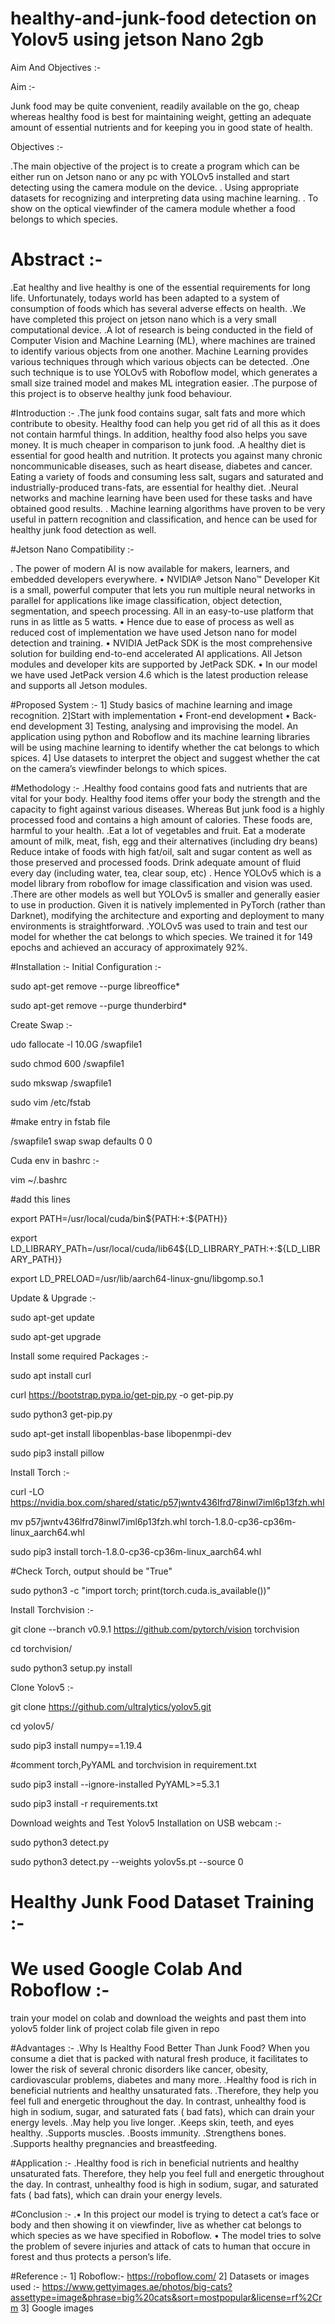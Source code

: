 # healthy-and-junk-food detection on Yolov5 using jetson Nano 2gb

Aim And Objectives :-

Aim :-

Junk food may be quite convenient, readily available on the go, cheap whereas healthy food is best for maintaining weight, getting an adequate amount of essential nutrients and for keeping you in good state of health.

Objectives :-

.The main objective of the project is to create a program which can be either run on Jetson nano or any pc with YOLOv5 installed and start detecting using the camera module on the device.
. Using appropriate datasets for recognizing and interpreting data using machine learning.
. To show on the optical viewfinder of the camera module whether a food belongs to which species.

# Abstract :-

.Eat healthy and live healthy is one of the essential requirements for long life. Unfortunately, todays world has been adapted to a system of consumption of foods which has several adverse effects on health. 
.We have completed this project on jetson nano which is a very small computational device.
.A lot of research is being conducted in the field of Computer Vision and Machine Learning (ML), where machines are trained to identify various objects from one another. Machine Learning provides various techniques through which various objects can be detected.
.One such technique is to use YOLOv5 with Roboflow model, which generates a small size trained model and makes ML integration easier.
.The purpose of this project is to observe healthy junk food behaviour.

#Introduction :-
.The junk food contains sugar, salt fats and more which contribute to obesity. Healthy food can help you get rid of all this as it does not contain harmful things. In addition, healthy food also helps you save money. It is much cheaper in comparison to junk food.
.A healthy diet is essential for good health and nutrition. It protects you against many chronic noncommunicable diseases, such as heart disease, diabetes and cancer. Eating a variety of foods and consuming less salt, sugars and saturated and industrially-produced trans-fats, are essential for healthy diet.
.Neural networks and machine learning have been used for these tasks and have obtained good results.
. Machine learning algorithms have proven to be very useful in pattern recognition and classification, and hence can be used for healthy junk food detection as well.

#Jetson Nano Compatibility :-

. The power of modern AI is now available for makers, learners, and embedded developers everywhere.
• NVIDIA® Jetson Nano™ Developer Kit is a small, powerful computer that lets you run multiple neural networks in parallel for applications like image classification, object detection, segmentation, and speech processing. All in an easy-to-use platform that runs in as little as 5 watts.
• Hence due to ease of process as well as reduced cost of implementation we have used Jetson nano for model detection and training.
• NVIDIA JetPack SDK is the most comprehensive solution for building end-to-end accelerated AI applications. All Jetson modules and developer kits are supported by JetPack SDK.
• In our model we have used JetPack version 4.6 which is the latest production release and supports all Jetson modules.


#Proposed System :-
1] Study basics of machine learning and image recognition.
2]Start with implementation
• Front-end development
• Back-end development
3] Testing, analysing and improvising the model. An application using python and Roboflow and its machine learning libraries will be using machine learning to identify whether the cat belongs to which spices.
4] Use datasets to interpret the object and suggest whether the cat on the camera’s viewfinder belongs to which spices.

#Methodology :-
.Healthy food contains good fats and nutrients that are vital for your body. Healthy food items offer your body the strength and the capacity to fight against various diseases. Whereas But junk food is a highly processed food and contains a high amount of calories. These foods are, harmful to your health.
.Eat a lot of vegetables and fruit. Eat a moderate amount of milk, meat, fish, egg and their alternatives (including dry beans) Reduce intake of foods with high fat/oil, salt and sugar content as well as those preserved and processed foods. Drink adequate amount of fluid every day (including water, tea, clear soup, etc)
. Hence YOLOv5 which is a model library from roboflow for image classification and vision was used.
.There are other models as well but YOLOv5 is smaller and generally easier to use in production. Given it is natively implemented in PyTorch (rather than Darknet), modifying the architecture and exporting and deployment to many environments is straightforward.
.YOLOv5 was used to train and test our model for whether the cat belongs to which species. We trained it for 149 epochs and achieved an accuracy of approximately 92%.

#Installation :-
Initial Configuration :-

sudo apt-get remove --purge libreoffice*

sudo apt-get remove --purge thunderbird*

Create Swap :-

udo fallocate -l 10.0G /swapfile1

sudo chmod 600 /swapfile1

sudo mkswap /swapfile1

sudo vim /etc/fstab

#make entry in fstab file

/swapfile1 swap swap defaults 0 0

Cuda env in bashrc :-

vim ~/.bashrc

#add this lines

export PATH=/usr/local/cuda/bin${PATH:+:${PATH}}

export LD_LIBRARY_PATh=/usr/local/cuda/lib64${LD_LIBRARY_PATH:+:${LD_LIBRARY_PATH}}

export LD_PRELOAD=/usr/lib/aarch64-linux-gnu/libgomp.so.1

Update & Upgrade :-

sudo apt-get update

sudo apt-get upgrade

Install some required Packages :-

sudo apt install curl

curl https://bootstrap.pypa.io/get-pip.py -o get-pip.py

sudo python3 get-pip.py

sudo apt-get install libopenblas-base libopenmpi-dev

sudo pip3 install pillow

Install Torch :-

curl -LO https://nvidia.box.com/shared/static/p57jwntv436lfrd78inwl7iml6p13fzh.whl

mv p57jwntv436lfrd78inwl7iml6p13fzh.whl torch-1.8.0-cp36-cp36m-linux_aarch64.whl

sudo pip3 install torch-1.8.0-cp36-cp36m-linux_aarch64.whl

#Check Torch, output should be "True"

sudo python3 -c "import torch; print(torch.cuda.is_available())"

Install Torchvision :-

git clone --branch v0.9.1 https://github.com/pytorch/vision torchvision

cd torchvision/

sudo python3 setup.py install

Clone Yolov5 :-

git clone https://github.com/ultralytics/yolov5.git

cd yolov5/

sudo pip3 install numpy==1.19.4

#comment torch,PyYAML and torchvision in requirement.txt

sudo pip3 install --ignore-installed PyYAML>=5.3.1

sudo pip3 install -r requirements.txt

Download weights and Test Yolov5 Installation on USB webcam :-

sudo python3 detect.py

sudo python3 detect.py --weights yolov5s.pt --source 0

# Healthy Junk Food Dataset Training :-

# We used Google Colab And Roboflow :-
train your model on colab and download the weights and past them into yolov5 folder link of project colab file given in repo

#Advantages :-
.Why Is Healthy Food Better Than Junk Food? When you consume a diet that is packed with natural fresh produce, it facilitates to lower the risk of several chronic disorders like cancer, obesity, cardiovascular problems, diabetes and many more.
.Healthy food is rich in beneficial nutrients and healthy unsaturated fats.
.Therefore, they help you feel full and energetic throughout the day. In contrast, unhealthy food is high in sodium, sugar, and saturated fats ( bad fats), which can drain your energy levels.
.May help you live longer.
.Keeps skin, teeth, and eyes healthy.
.Supports muscles.
.Boosts immunity.
.Strengthens bones.
.Supports healthy pregnancies and breastfeeding.

#Application :-
.Healthy food is rich in beneficial nutrients and healthy unsaturated fats. Therefore, they help you feel full and energetic throughout the day. In contrast, unhealthy food is high in sodium, sugar, and saturated fats ( bad fats), which can drain your energy levels.

#Conclusion :-
.• In this project our model is trying to detect a cat’s face or body and then showing it on viewfinder, live as whether cat belongs to which species as we have specified in Roboflow.
• The model tries to solve the problem of severe injuries and attack of cats to human that occure in forest and thus protects a person’s life.

#Reference :-
1] Roboflow:- https://roboflow.com/
2] Datasets or images used :- https://www.gettyimages.ae/photos/big-cats?assettype=image&phrase=big%20cats&sort=mostpopular&license=rf%2Crm
3] Google images


